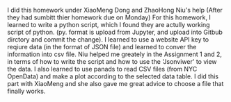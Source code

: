 I did this homework under XiaoMeng Dong and ZhaoHong Niu's help (After they had sumbitt thier homework due on Monday)
For this homework, I learned to write a python script, which I found they are actully working script of python. (py. format is upload from Jupyter, and upload into Gitbub dirctory and commit the change). I learned to use a website API key to reqiure data (in the format of JSON file) and learned to conver the information into csv file. Niu helped me greately in the Assignment 1 and 2, in terms of how to write the script and how to use the 'Jsonviwer' to view the data. I also learned to use panads to read CSV files (from NYC OpenData) and make a plot according to the selected data table. I did this part with XiaoMeng and she also gave me great advice to choose a file that finally works.

